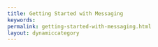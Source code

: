 ```yaml
---
title: Getting Started with Messaging
keywords:
permalink: getting-started-with-messaging.html
layout: dynamiccategory
---
```

